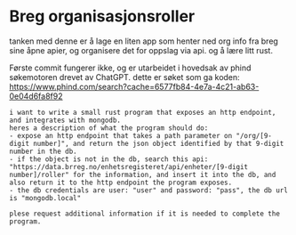 # Breg organisasjonsroller
tanken med denne er å lage en liten app som henter ned org info fra breg sine åpne apier, og organisere det for oppslag via api. 
og å lære litt rust. 

Første commit fungerer ikke, og er utarbeidet i hovedsak av phind søkemotoren drevet av ChatGPT. 
dette er søket som ga koden:
https://www.phind.com/search?cache=6577fb84-4e7a-4c21-ab63-0e04d6fa8f92
```
i want to write a small rust program that exposes an http endpoint, and integrates with mongodb.
heres a description of what the program should do:
- expose an http endpoint that takes a path parameter on "/org/[9-digit number]", and return the json object identified by that 9-digit number in the db. 
- if the object is not in the db, search this api:
"https://data.brreg.no/enhetsregisteret/api/enheter/[9-digit number]/roller" for the information, and insert it into the db, and also return it to the http endpoint the program exposes. 
- the db credentials are user: "user" and password: "pass", the db url is "mongodb.local" 

plese request additional information if it is needed to complete the program. 
```


